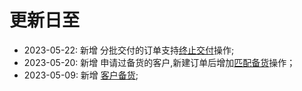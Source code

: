 # 更新日至

- 2023-05-22: 新增 分批交付的订单支持[终止交付][order-end]操作;
- 2023-05-20: 新增 申请过备货的客户,新建订单后增加[匹配备货][order-match-hoard]操作；
- 2023-05-09: 新增 [客户备货][customer-hoard];

[customer-hoard]: customer/hoard.md
[order-end]: order/end.md
[order-match-hoard]: order/match-hoard.md
